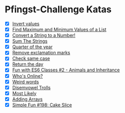 # Pfingst-Challenge Katas

- [x] [Invert values](https://www.codewars.com/kata/5899dc03bc95b1bf1b0000ad)
- [x] [Find Maximum and Minimum Values of a List](https://www.codewars.com/kata/577a98a6ae28071780000989)
- [x] [Convert a String to a Number!](https://www.codewars.com/kata/544675c6f971f7399a000e79/javascript)
- [x] [Sum The Strings](https://www.codewars.com/kata/5966e33c4e686b508700002d)
- [x] [Quarter of the year](https://www.codewars.com/kata/5ce9c1000bab0b001134f5af)
- [x] [Remove exclamation marks](https://www.codewars.com/kata/57a0885cbb9944e24c00008e)
- [x] [Check same case](https://www.codewars.com/kata/5dd462a573ee6d0014ce715b)
- [x] [Return the day](https://www.codewars.com/kata/59dd3ccdded72fc78b000b25)
- [x] [Fun with ES6 Classes #2 - Animals and Inheritance](https://www.codewars.com/kata/56f935002e6c0d55fa000d92)
- [x] [Who's Online?](https://www.codewars.com/kata/5b6375f707a2664ada00002a)
- [x] [Weird words](https://www.codewars.com/kata/57b2020eb69bfcbf64000375)
- [x] [Disemvowel Trolls](https://www.codewars.com/kata/52fba66badcd10859f00097e)
- [x] [Most Likely](https://www.codewars.com/kata/56644a421b7c94c622000056)
- [x] [Adding Arrays](https://www.codewars.com/kata/59778cb1b061e877c50000cc)
- [x] [Simple Fun #198: Cake Slice](https://www.codewars.com/kata/58c8a41bedb423240a000007)

